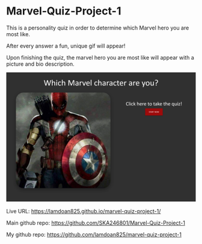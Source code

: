 # Marvel-Quiz-Project-1

This is a personality quiz in order to determine which Marvel hero you are most like.

After every answer a fun, unique gif will appear!

Upon finishing the quiz, the marvel hero you are most like will appear with a picture and bio description.

![Marvel Quiz](./assets/css/screenshot.png)

Live URL:
https://lamdoan825.github.io/marvel-quiz-project-1/

Main github repo:
https://github.com/SKA246801/Marvel-Quiz-Project-1

My github repo:
https://github.com/lamdoan825/marvel-quiz-project-1
